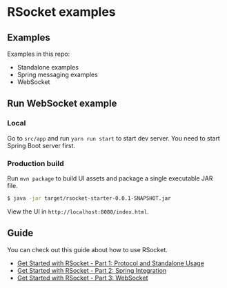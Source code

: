 # RSocket examples

## Examples

Examples in this repo:

 * Standalone examples
 * Spring messaging examples
 * WebSocket 

## Run WebSocket example

### Local

Go to `src/app` and run `yarn run start` to start dev server. You need to start Spring Boot server first.

### Production build

Run `mvn package` to build UI assets and package a single executable JAR file.

```bash
$ java -jar target/rsocket-starter-0.0.1-SNAPSHOT.jar
```

View the UI in `http://localhost:8080/index.html`.

## Guide

You can check out this guide about how to use RSocket.

* [Get Started with RSocket - Part 1: Protocol and Standalone Usage](https://vividcode.io/get-started-with-rsocket-part-1-protocol-and-standalone-usage/)
* [Get Started with RSocket - Part 2: Spring Integration](https://vividcode.io/get-started-with-rsocket-part-2-spring-integration/)
* [Get Started with RSocket - Part 3: WebSocket](https://vividcode.io/get-started-with-r-socket-part-3-web-socket/)